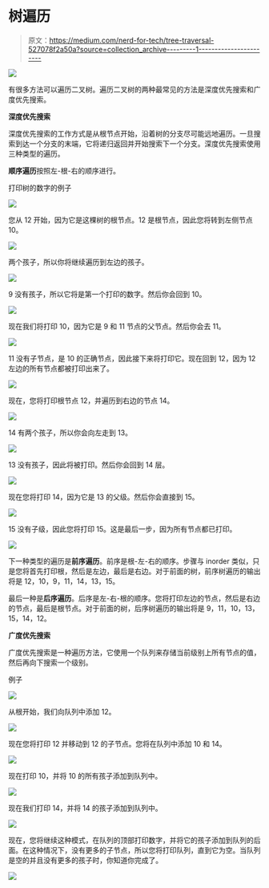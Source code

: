 # 树遍历

> 原文：<https://medium.com/nerd-for-tech/tree-traversal-527078f2a50a?source=collection_archive---------1----------------------->

![](img/8195b5353dafeeb41326903398770ec8.png)

有很多方法可以遍历二叉树。遍历二叉树的两种最常见的方法是深度优先搜索和广度优先搜索。

**深度优先搜索**

深度优先搜索的工作方式是从根节点开始，沿着树的分支尽可能远地遍历。一旦搜索到达一个分支的末端，它将递归返回并开始搜索下一个分支。深度优先搜索使用三种类型的遍历。

**顺序遍历**按照左-根-右的顺序进行。

打印树的数字的例子

![](img/430ed5a3e67a4c0b2bcd7957251aa6ad.png)

您从 12 开始，因为它是这棵树的根节点。12 是根节点，因此您将转到左侧节点 10。

![](img/d94b02fe94d6f5352043c18e198ca0de.png)

两个孩子，所以你将继续遍历到左边的孩子。

![](img/b4e29d5b6ddb5ae64daf4231494a5b4f.png)

9 没有孩子，所以它将是第一个打印的数字。然后你会回到 10。

![](img/a2591093c681c515aebb0731ab43ed5d.png)

现在我们将打印 10，因为它是 9 和 11 节点的父节点。然后你会去 11。

![](img/74b9ce29b47cf3f9d4b491cd9c2313a1.png)

11 没有子节点，是 10 的正确节点，因此接下来将打印它。现在回到 12，因为 12 左边的所有节点都被打印出来了。

![](img/74f1863d8e577faa204c8920d2437d84.png)

现在，您将打印根节点 12，并遍历到右边的节点 14。

![](img/41067bb8c813b04d9ef5e1f1a3bfc66b.png)

14 有两个孩子，所以你会向左走到 13。

![](img/3a46f10feee64eefd0765d61885b77ca.png)

13 没有孩子，因此将被打印。然后你会回到 14 层。

![](img/d21ecd74b1d1ca590455110899e2fb9e.png)

现在您将打印 14，因为它是 13 的父级。然后你会直接到 15。

![](img/d907052076e667b517def21f369b189b.png)

15 没有子级，因此您将打印 15。这是最后一步，因为所有节点都已打印。

![](img/24510a6d8c421cd7d7e01ef238fd7f2e.png)

下一种类型的遍历是**前序遍历**。前序是根-左-右的顺序。步骤与 inorder 类似，只是您将首先打印根，然后是左边，最后是右边。对于前面的树，前序树遍历的输出将是 12，10，9，11，14，13，15。

最后一种是**后序遍历**。后序是左-右-根的顺序。您将打印左边的节点，然后是右边的节点，最后是根节点。对于前面的树，后序树遍历的输出将是 9，11，10，13，15，14，12。

**广度优先搜索**

广度优先搜索是一种遍历方法，它使用一个队列来存储当前级别上所有节点的值，然后再向下搜索一个级别。

例子

![](img/00322ea010feb692428eb56044856407.png)

从根开始，我们向队列中添加 12。

![](img/e70a2b1145bc35602e00ce0567247502.png)

现在您将打印 12 并移动到 12 的子节点。您将在队列中添加 10 和 14。

![](img/d53ad21c5b9a00255c838e0644a95bb6.png)

现在打印 10，并将 10 的所有孩子添加到队列中。

![](img/9b25fcd22ad006c4abb2148f696d4152.png)

现在我们打印 14，并将 14 的孩子添加到队列中。

![](img/fafe469f351b4a17e5f6d122609531eb.png)

现在，您将继续这种模式，在队列的顶部打印数字，并将它的孩子添加到队列的后面。在这种情况下，没有更多的子节点，所以您将打印队列，直到它为空。当队列是空的并且没有更多的孩子时，你知道你完成了。

![](img/8939da3c5d643ab2aea539016d3dbe78.png)
